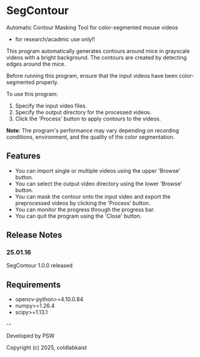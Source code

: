 # SegContour
Automatic Contour Masking Tool for color-segmented mouse videos
- for research/acadmic use only!!

This program automatically generates contours around mice in grayscale 
videos with a bright background. The contours are created by detecting 
edges around the mice.

Before running this program, ensure that the input videos have been 
color-segmented properly.

To use this program:
1. Specify the input video files.
2. Specify the output directory for the processed videos.
3. Click the 'Process' button to apply contours to the videos.

**Note**: The program's performance may vary depending on recording 
conditions, environment, and the quality of the color segmentation.

## Features
- You can import single or multiple videos using the upper 'Browse' button.
- You can select the output video directory using the lower 'Browse' button.
- You can mask the contour onto the input video and export the preprocessed videos by clicking the 'Process' button.
- You can monitor the progress through the progress bar.
- You can quit the program using the 'Close' button.

## Release Notes
### 25.01.16
SegContour 1.0.0 released

## Requirements
- opencv-python>=4.10.0.84
- numpy>=1.26.4
- scipy>=1.13.1

--

Developed by PSW

Copyright (c) 2025, coldlabkaist

